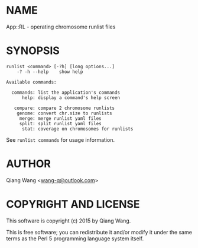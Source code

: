 # NAME

App::RL - operating chromosome runlist files

# SYNOPSIS

    runlist <command> [-?h] [long options...]
        -? -h --help    show help

    Available commands:

      commands: list the application's commands
          help: display a command's help screen

       compare: compare 2 chromosome runlists
        genome: convert chr.size to runlists
         merge: merge runlist yaml files
         split: split runlist yaml files
          stat: coverage on chromosomes for runlists

See `runlist commands` for usage information.

# AUTHOR

Qiang Wang &lt;wang-q@outlook.com>

# COPYRIGHT AND LICENSE

This software is copyright (c) 2015 by Qiang Wang.

This is free software; you can redistribute it and/or modify it under
the same terms as the Perl 5 programming language system itself.
